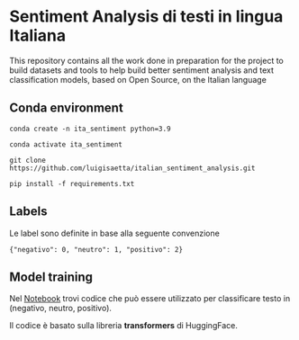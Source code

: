 # Sentiment Analysis di testi in lingua Italiana
This repository contains all the work done in preparation for the project to build datasets and tools to help build better sentiment analysis and text classification models, based on Open Source, on the Italian language

## Conda environment
```
conda create -n ita_sentiment python=3.9
```
```
conda activate ita_sentiment
```
```
git clone https://github.com/luigisaetta/italian_sentiment_analysis.git
```
```
pip install -f requirements.txt
```
## Labels
Le label sono definite in base alla seguente convenzione
```
{"negativo": 0, "neutro": 1, "positivo": 2}
```
## Model training
Nel [Notebook](./fine_tune_sentiment.ipynb) trovi codice che può essere utilizzato per classificare testo in 
(negativo, neutro, positivo).

Il codice è basato sulla libreria **transformers** di HuggingFace.

